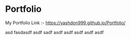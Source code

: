 # Portfolio
My Portfolio Link :-
https://yashdon999.github.io/Portfolio/

asd
fasdasdf
asdf
sadf
asdf
asdf
asdf
asdf
asdf
